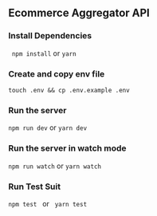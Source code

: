 ## Ecommerce Aggregator API

### Install Dependencies
``` npm install``` or ```yarn ```
### Create and copy env file
``` touch .env && cp .env.example .env ```
### Run the server
``` npm run dev ``` or ``` yarn dev ```
### Run the server in watch mode
``` npm run watch ``` or ``` yarn watch ```
### Run Test Suit
```npm test ``` or ``` yarn test```